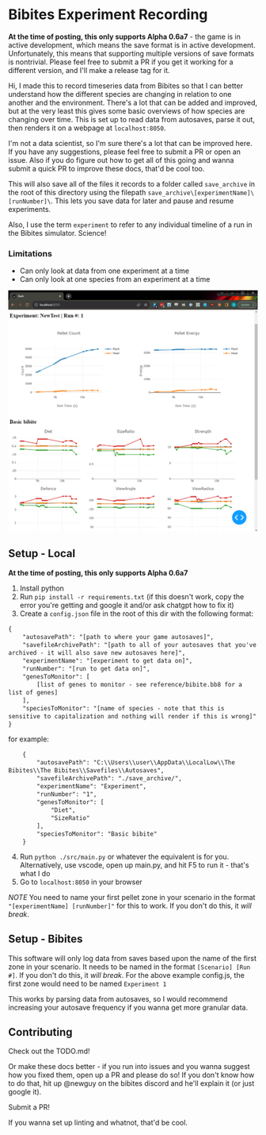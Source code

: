 # Bibites Experiment Recording

**At the time of posting, this only supports Alpha 0.6a7** - the game is in active development, which means the save format is in active development.  Unfortunately, this means that supporting multiple versions of save formats is nontrivial.  Please feel free to submit a PR if you get it working for a different version, and I'll make a release tag for it.

Hi, I made this to record timeseries data from Bibites so that I can better understand how the different species are changing in relation to one another and the environment.  There's a lot that can be added and improved, but at the very least this gives some basic overviews of how species are changing over time.  This is set up to read data from autosaves, parse it out, then renders it on a webpage at `localhost:8050`.

I'm not a data scientist, so I'm sure there's a lot that can be improved here.  If you have any suggestions, please feel free to submit a PR or open an issue.  Also if you do figure out how to get all of this going and wanna submit a quick PR to improve these docs, that'd be cool too.

This will also save all of the files it records to a folder called `save_archive` in the root of this directory using the filepath `save_archive\[experimentName]\[runNumber]\`.  This lets you save data for later and pause and resume experiments.

Also, I use the term `experiment` to refer to any individual timeline of a run in the Bibites simulator.  Science!

### Limitations
- Can only look at data from one experiment at a time
- Can only look at one species from an experiment at a time

![image](dashboard_example.png)

## Setup - Local

**At the time of posting, this only supports Alpha 0.6a7**

1. Install python
2. Run `pip install -r requirements.txt` (if this doesn't work, copy the error you're getting and google it and/or ask chatgpt how to fix it)
3. Create a `config.json` file in the root of this dir with the following format:
```
{
    "autosavePath": "[path to where your game autosaves]",
    "savefileArchivePath": "[path to all of your autosaves that you've archived - it will also save new autosaves here]",
    "experimentName": "[experiment to get data on]",
    "runNumber": "[run to get data on]",
    "genesToMonitor": [
        [list of genes to monitor - see reference/bibite.bb8 for a list of genes]
    ],
    "speciesToMonitor": "[name of species - note that this is sensitive to capitalization and nothing will render if this is wrong]"
}
```
for example:
```
    {
        "autosavePath": "C:\\Users\\user\\AppData\\LocalLow\\The Bibites\\The Bibites\\Savefiles\\Autosaves",
        "savefileArchivePath": "./save_archive/",
        "experimentName": "Experiment",
        "runNumber": "1",
        "genesToMonitor": [
            "Diet",
            "SizeRatio"
        ],
        "speciesToMonitor": "Basic bibite"
    }
```
4. Run `python ./src/main.py` or whatever the equivalent is for you.  Alternatively, use vscode, open up main.py, and hit F5 to run it - that's what I do
5. Go to `localhost:8050` in your browser

*NOTE* You need to name your first pellet zone in your scenario in the format `"[experimentName] [runNumber]"` for this to work.  If you don't do this, it _will break_.

## Setup - Bibites

This software will only log data from saves based upon the name of the first zone in your scenario.  It needs to be named in the format `[Scenario] [Run #]`.  If you don't do this, it _will break_.  For the above example config.js, the first zone would need to be named `Experiment 1`

This works by parsing data from autosaves, so I would recommend increasing your autosave frequency if you wanna get more granular data.

## Contributing

Check out the TODO.md!

Or make these docs better - if you run into issues and you wanna suggest how you fixed them, open up a PR and please do so!  If you don't know how to do that, hit up @newguy on the bibites discord and he'll explain it (or just google it).

Submit a PR!

If you wanna set up linting and whatnot, that'd be cool.